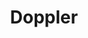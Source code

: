 ---
codehost: https://github.com/dopplerhq
facebook: https://facebook.com/dopplerhq
linkedin: https://linkedin.com/company/dopplerhq
logohandle: doppler
sort: doppler
title: Doppler
twitter: https://x.com/dopplerhq
website: https://www.doppler.com/
---